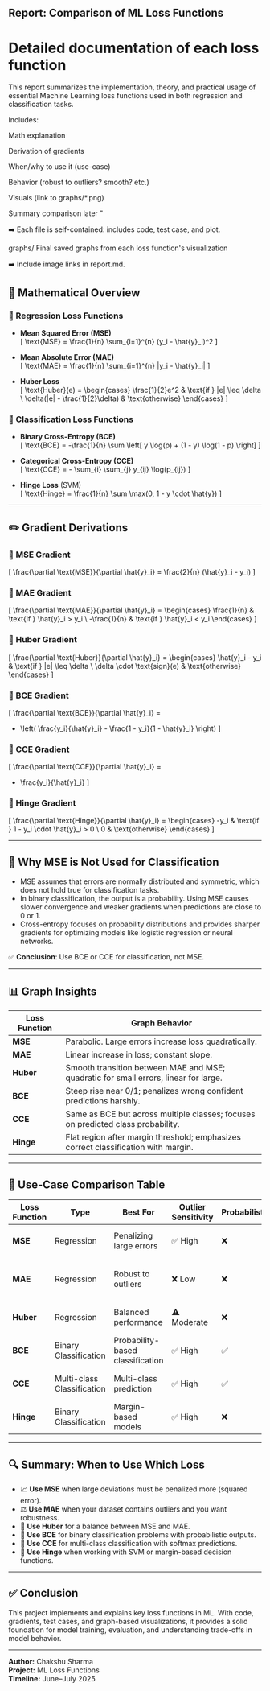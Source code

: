 ## Report: Comparison of ML Loss Functions

# Detailed documentation of each loss function

This report summarizes the implementation, theory, and practical usage of essential Machine Learning loss functions used in both regression and classification tasks.


Includes:

Math explanation

Derivation of gradients

When/why to use it (use-case)

Behavior (robust to outliers? smooth? etc.)

Visuals (link to graphs/*.png)

Summary comparison later "

➡️ Each file is self-contained: includes code, test case, and plot.

graphs/
Final saved graphs from each loss function's visualization 

➡️ Include image links in report.md.

## 🧮 Mathematical Overview

### 🔹 Regression Loss Functions

- **Mean Squared Error (MSE)**  
  \[
  \text{MSE} = \frac{1}{n} \sum_{i=1}^{n} (y_i - \hat{y}_i)^2
  \]

- **Mean Absolute Error (MAE)**  
  \[
  \text{MAE} = \frac{1}{n} \sum_{i=1}^{n} |y_i - \hat{y}_i|
  \]

- **Huber Loss**  
  \[
  \text{Huber}(e) =
    \begin{cases}
        \frac{1}{2}e^2 & \text{if } |e| \leq \delta \\
        \delta(|e| - \frac{1}{2}\delta) & \text{otherwise}
    \end{cases}
  \]

### 🔹 Classification Loss Functions

- **Binary Cross-Entropy (BCE)**  
  \[
  \text{BCE} = -\frac{1}{n} \sum \left[ y \log(p) + (1 - y) \log(1 - p) \right]
  \]

- **Categorical Cross-Entropy (CCE)**  
  \[
  \text{CCE} = - \sum_{i} \sum_{j} y_{ij} \log(p_{ij})
  \]

- **Hinge Loss** (SVM)  
  \[
  \text{Hinge} = \frac{1}{n} \sum \max(0, 1 - y \cdot \hat{y})
  \]

---

## ✏️ Gradient Derivations

### 🔹 MSE Gradient
\[
\frac{\partial \text{MSE}}{\partial \hat{y}_i} = \frac{2}{n} (\hat{y}_i - y_i)
\]

### 🔹 MAE Gradient
\[
\frac{\partial \text{MAE}}{\partial \hat{y}_i} =
  \begin{cases}
    \frac{1}{n} & \text{if } \hat{y}_i > y_i \\
    -\frac{1}{n} & \text{if } \hat{y}_i < y_i
  \end{cases}
\]

### 🔹 Huber Gradient
\[
\frac{\partial \text{Huber}}{\partial \hat{y}_i} =
  \begin{cases}
    \hat{y}_i - y_i & \text{if } |e| \leq \delta \\
    \delta \cdot \text{sign}(e) & \text{otherwise}
  \end{cases}
\]

### 🔹 BCE Gradient
\[
\frac{\partial \text{BCE}}{\partial \hat{y}_i} =
  - \left( \frac{y_i}{\hat{y}_i} - \frac{1 - y_i}{1 - \hat{y}_i} \right)
\]

### 🔹 CCE Gradient
\[
\frac{\partial \text{CCE}}{\partial \hat{y}_i} =
  - \frac{y_i}{\hat{y}_i}
\]

### 🔹 Hinge Gradient
\[
\frac{\partial \text{Hinge}}{\partial \hat{y}_i} =
  \begin{cases}
    -y_i & \text{if } 1 - y_i \cdot \hat{y}_i > 0 \\
    0 & \text{otherwise}
  \end{cases}
\]

---

## 🚫 Why MSE is Not Used for Classification

- MSE assumes that errors are normally distributed and symmetric, which does not hold true for classification tasks.
- In binary classification, the output is a probability. Using MSE causes slower convergence and weaker gradients when predictions are close to 0 or 1.
- Cross-entropy focuses on probability distributions and provides sharper gradients for optimizing models like logistic regression or neural networks.

✅ **Conclusion**: Use BCE or CCE for classification, not MSE.

---

## 📊 Graph Insights

| Loss Function | Graph Behavior |
|---------------|----------------|
| **MSE**       | Parabolic. Large errors increase loss quadratically. |
| **MAE**       | Linear increase in loss; constant slope. |
| **Huber**     | Smooth transition between MAE and MSE; quadratic for small errors, linear for large. |
| **BCE**       | Steep rise near 0/1; penalizes wrong confident predictions harshly. |
| **CCE**       | Same as BCE but across multiple classes; focuses on predicted class probability. |
| **Hinge**     | Flat region after margin threshold; emphasizes correct classification with margin. |

---

## 🎯 Use-Case Comparison Table

| Loss Function | Type                    | Best For                         | Outlier Sensitivity | Probabilistic | Common Usage                          |
|---------------|-------------------------|----------------------------------|----------------------|----------------|----------------------------------------|
| **MSE**       | Regression              | Penalizing large errors          | ✅ High              | ❌             | Forecasting, regression models         |
| **MAE**       | Regression              | Robust to outliers               | ❌ Low               | ❌             | Budget prediction, median-based tasks |
| **Huber**     | Regression              | Balanced performance             | ⚠️ Moderate          | ❌             | Hybrid regression settings            |
| **BCE**       | Binary Classification   | Probability-based classification | ✅ High              | ✅             | Logistic regression, binary NNs       |
| **CCE**       | Multi-class Classification | Multi-class prediction         | ✅ High              | ✅             | NLP, softmax classifiers               |
| **Hinge**     | Binary Classification   | Margin-based models              | ✅ High              | ❌             | SVM classifiers                        |

---

## 🔍 Summary: When to Use Which Loss

- 📈 **Use MSE** when large deviations must be penalized more (squared error).
- ⚖️ **Use MAE** when your dataset contains outliers and you want robustness.
- 🔄 **Use Huber** for a balance between MSE and MAE.
- 🎯 **Use BCE** for binary classification problems with probabilistic outputs.
- 🧠 **Use CCE** for multi-class classification with softmax predictions.
- 📐 **Use Hinge** when working with SVM or margin-based decision functions.

---

## ✅ Conclusion

This project implements and explains key loss functions in ML. With code, gradients, test cases, and graph-based visualizations, it provides a solid foundation for model training, evaluation, and understanding trade-offs in model behavior.

---

**Author:** Chakshu Sharma  
**Project:** ML Loss Functions  
**Timeline:** June–July 2025

